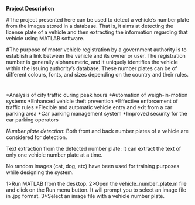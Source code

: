 **Project Description**

#The project presented here can be used to detect a vehicle’s number plate from the images stored in a database.
That is, it aims at detecting the license plate of a vehicle and then extracting the information regarding that
vehicle using MATLAB software.

#The purpose of motor vehicle registration by a government authority is to establish a link between the vehicle and its owner or user.
The registration number is generally alphanumeric, and it uniquely identifies the vehicle within the issuing authority’s database. 
These number plates can be of different colours, fonts, and sizes depending on the country and their rules.

#
*Analysis of city traffic during peak hours
*Automation of weigh-in-motion systems
*Enhanced vehicle theft prevention
*Effective enforcement of traffic rules
*Flexible and automatic vehicle entry and exit from a car parking area
*Car parking management system
*Improved security for the car parking operators

*Number plate detection*: Both front and back number plates of a vehicle are considered for detection.

Text extraction from the detected number plate: It can extract the text of only one vehicle number plate at a time.

No random images (cat, dog, etc) have been used for training purposes while designing the system.

1>Run MATLAB from the desktop.
2>Open the vehicle_number_plate.m file and click on the Run menu button. It will prompt you to select an image file in .jpg format.
3>Select an image file with a vehicle number plate. 
